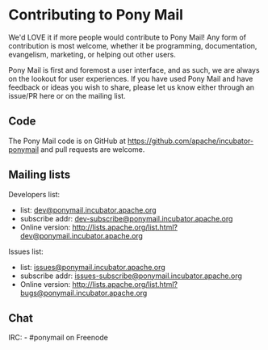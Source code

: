 
# Contributing to Pony Mail #
We'd LOVE it if more people would contribute to Pony Mail!
Any form of contribution is most welcome, whether it be programming,
documentation, evangelism, marketing, or helping out other users.

Pony Mail is first and foremost a user interface, and as such, we
are always on the lookout for user experiences. If you have used 
Pony Mail and have feedback or ideas you wish to share, please let
us know either through an issue/PR here or on the mailing list.

## Code ##

The Pony Mail code is on GitHub at https://github.com/apache/incubator-ponymail
and pull requests are welcome.

## Mailing lists ##

Developers list:
 - list: dev@ponymail.incubator.apache.org
 - subscribe addr: dev-subscribe@ponymail.incubator.apache.org
 - Online version: http://lists.apache.org/list.html?dev@ponymail.incubator.apache.org
    
Issues list:
 - list: issues@ponymail.incubator.apache.org
 - subscribe addr: issues-subscribe@ponymail.incubator.apache.org
 - Online version: http://lists.apache.org/list.html?bugs@ponymail.incubator.apache.org

## Chat ##
    
IRC:
    - #ponymail on Freenode
    
